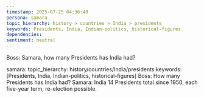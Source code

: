 ```yaml
---
timestamp: 2025-07-25 04:36:40
persona: samara
topic_hierarchy: history > countries > India > presidents
keywords: Presidents, India, Indian-politics, historical-figures
dependencies: 
sentiment: neutral
---
```


Boss: Samara, how many Presidents has India had?

samara: topic_hierarchy: history/countries/India/presidents
keywords: [Presidents, India, Indian-politics, historical-figures]
Boss: How many Presidents has India had?
Samara: India 14 Presidents total since 1950, each five-year term, re-election possible.